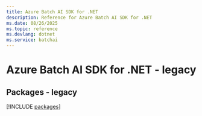 ```yaml
---
title: Azure Batch AI SDK for .NET
description: Reference for Azure Batch AI SDK for .NET
ms.date: 08/26/2025
ms.topic: reference
ms.devlang: dotnet
ms.service: batchai
---
```

# Azure Batch AI SDK for .NET - legacy
## Packages - legacy
[!INCLUDE [packages](batch-ai-index.md)]